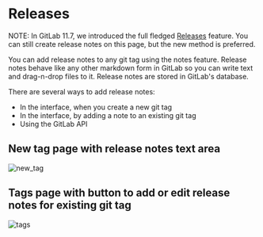 # Releases

NOTE: In GitLab 11.7, we introduced the full fledged [Releases](../user/project/releases/index.md)
feature. You can still create release notes on this page, but the new method is preferred.

You can add release notes to any git tag using the notes feature. Release notes
behave like any other markdown form in GitLab so you can write text and
drag-n-drop files to it. Release notes are stored in GitLab's database.

There are several ways to add release notes:

- In the interface, when you create a new git tag
- In the interface, by adding a note to an existing git tag
- Using the GitLab API

## New tag page with release notes text area

![new_tag](releases/new_tag.png)

## Tags page with button to add or edit release notes for existing git tag

![tags](releases/tags.png)

